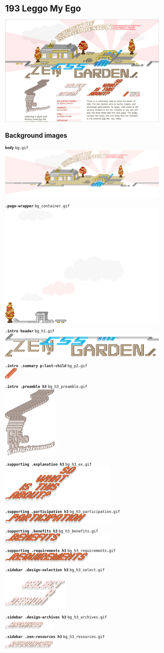 # 193 Leggo My Ego
![](193.jpg)

## Background images

**`body`** `bg.gif`  
![](../src/193/bg.gif)

**`.page-wrapper`** `bg_container.gif`  
![](../src/193/bg_container.gif)

**`.intro header`** `bg_h1.gif`  
![](../src/193/bg_h1.gif)

**`.intro .summary p:last-child`** `bg_p2.gif`  
![](../src/193/bg_p2.gif)

**`.intro .preamble h3`** `bg_h3_preamble.gif`  
![](../src/193/bg_h3_preamble.gif)

**`.supporting .explanation h3`** `bg_h3_ex.gif`  
![](../src/193/bg_h3_ex.gif)

**`.supporting .participation h3`** `bg_h3_participation.gif`  
![](../src/193/bg_h3_participation.gif)

**`.supporting .benefits h3`** `bg_h3_benefits.gif`  
![](../src/193/bg_h3_benefits.gif)

**`.supporting .requirements h3`** `bg_h3_requirements.gif`  
![](../src/193/bg_h3_requirements.gif)

**`.sidebar .design-selection h3`** `bg_h3_select.gif`  
![](../src/193/bg_h3_select.gif)

**`.sidebar .design-archives h3`** `bg_h3_archives.gif`  
![](../src/193/bg_h3_archives.gif)

**`.sidebar .zen-resources h3`** `bg_h3_resources.gif`  
![](../src/193/bg_h3_resources.gif)
